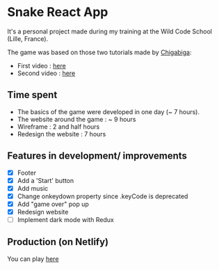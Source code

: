 # Snake React App

It's a personal project made during my training at the Wild Code School (Lille, France).

The game was based on those two tutorials made by [Chigabiga](https://www.youtube.com/channel/UCq6R-ZK8bRI3jzWLUuw03Uw):


- First video : [here](https://www.youtube.com/watch?v=-oOgsGP3t5o)
- Second video : [here](https://www.youtube.com/watch?v=lgK7OTdT-eo)

## Time spent

- The basics of the game were developed in one day (~ 7 hours).
- The website around the game : ~ 9 hours
- Wireframe : 2 and half hours
- Redesign the website : 7 hours

## Features in development/ improvements

- [x] Footer
- [x] Add a 'Start' button
- [x] Add music
- [x] Change onkeydown property since .keyCode is deprecated
- [x] Add "game over" pop up
- [x] Redesign website
- [ ] Implement dark mode with Redux

## Production (on Netlify)

You can play [here](https://snake-react-game.netlify.app/)
